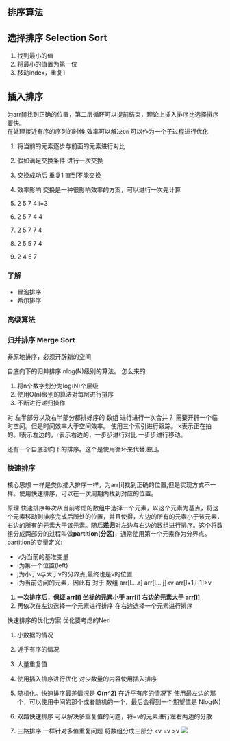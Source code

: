 ## 排序算法

## 选择排序 Selection Sort
1. 找到最小的值
2. 将最小的值置为第一位
3. 移动index，重复1

## 插入排序
为arr[i]找到正确的位置，第二层循环可以提前结束，理论上插入排序比选择排序要快。<br>
在处理接近有序的序列的时候,效率可以解决`On` 可以作为一个子过程进行优化
1. 将当前的元素逐步与前面的元素进行对比
2. 假如满足交换条件 进行一次交换
3. 交换成功后 重复1 直到不能交换
4. 效率影响 交换是一种很影响效率的方案，可以进行一次先计算

1. 2 5 7 4    i=3
2. 2 5 7 4 4  
3. 2 5 7 7 4  
3. 2 5 5 7 4  
3. 2 4 5 7 


### 了解
- 冒泡排序
- 希尔排序


### 高级算法

### 归并排序 Merge Sort
非原地排序，必须开辟新的空间

自底向下的归并排序
nlog(N)级别的算法。
怎么来的
1. 将n个数字划分为log(N)个层级
2. 使用O(n)级别的算法对每层进行排序
3. 不断进行递归操作

对 左半部分以及右半部分都排好序的 数组 进行进行一次合并？
需要开辟一个临时空间。但是时间效率大于空间效率。
使用三个索引进行跟踪。
k表示正在拍的。l表示左边的，r表示右边的，一步步进行对比 一步步进行移动。


还有一个自底部向下的排序。这个是使用循环来代替递归。


### 快速排序
核心思想
一样是类似插入排序一样，为arr[i]找到正确的位置,但是实现方式不一样。使用快速排序，可以在一次周期内找到对应的位置。

原理
快速排序每次从当前考虑的数组中选择一个元素，以这个元素为基点，将这个元素移动到排序完成后所处的位置，并且使得，左边的所有的元素小于该元素，右边的所有的元素大于该元素。随后**递归**对左边与右边的数组进行排序。这个将数组分成两部分的过程叫做**partition(分区)**，通常使用第一个元素作为分界点。
partition的变量定义:
* v为当前的基准变量
* i为第一个位置(left)
* j为小于v与大于v的分界点,最终也是v的位置
* i为当前访问的元素，因此有
对于 数组 arr[l....r]
arr[l....j]<v
arr[l+1,i-1]>v


1. **一次排序后，保证 arr[i] 坐标的元素小于 arr[i] 右边的元素大于 arr[i]**
2. 再依次在左边选择一个元素进行排序 在右边选择一个元素进行排序

快速排序的优化方案
优化要考虑的Neri
1. 小数据的情况
2. 近乎有序的情况
3. 大量重复值 


1. 使用插入排序进行优化 对少数量的内容使用插入排序
2. 随机化。快速排序最差情况是 **O(n^2)** 在近乎有序的情况下 使用最左边的那个，可以使用中间的那个或者随机的一个，最后会得到一个期望值是 Nlog(N)
3. 双路快速排序 可以解决多重复值的问题，将=v的元素进行左右两边的分散
4. 三路排序 一样针对多值重复问题 将数组分成三部分 <v \=v >v
![](http://aboyl.org/2020-11-21-120732.png)
